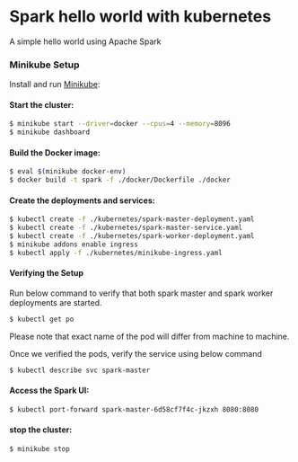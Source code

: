 # Spark hello world with kubernetes

A simple hello world using Apache Spark

### Minikube Setup
Install and run [Minikube](https://kubernetes.io/docs/setup/minikube/):

#### Start the cluster:
```sh
$ minikube start --driver=docker --cpus=4 --memory=8096
$ minikube dashboard
```

#### Build the Docker image:

```sh
$ eval $(minikube docker-env)
$ docker build -t spark -f ./docker/Dockerfile ./docker
```

#### Create the deployments and services:
```sh
$ kubectl create -f ./kubernetes/spark-master-deployment.yaml
$ kubectl create -f ./kubernetes/spark-master-service.yaml
$ kubectl create -f ./kubernetes/spark-worker-deployment.yaml
$ minikube addons enable ingress
$ kubectl apply -f ./kubernetes/minikube-ingress.yaml
```
#### Verifying the Setup
Run below command to verify that both spark master and spark worker deployments are started.
```sh
$ kubectl get po
```
Please note that exact name of the pod will differ from machine to machine.

Once we verified the pods, verify the service using below command
```sh
$ kubectl describe svc spark-master
```

#### Access the Spark UI:
```sh
$ kubectl port-forward spark-master-6d58cf7f4c-jkzxh 8080:8080
```

#### stop the cluster:
```sh
$ minikube stop
```

